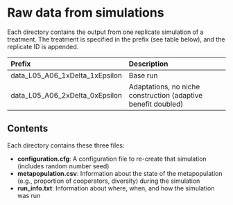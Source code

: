 # Raw data from simulations

Each directory contains the output from one replicate simulation of a treatment. The treatment is specified in the prefix (see table below), and the replicate ID is appended.

| Prefix                     | Description                                    |
|:---------------------------|:-----------------------------------------------|
| data_L05_A06_1xDelta_1xEpsilon | Base run                                   |
| data_L05_A06_2xDelta_0xEpsilon | Adaptations, no niche construction (adaptive benefit doubled) |


## Contents

Each directory contains these three files:

* **configuration.cfg**: A configuration file to re-create that simulation (includes random number seed)
* **metapopulation.csv**: Information about the state of the metapopulation (e.g., proportion of cooperators, diversity) during the simulation
* **run_info.txt**: Information about where, when, and how the simulation was run

